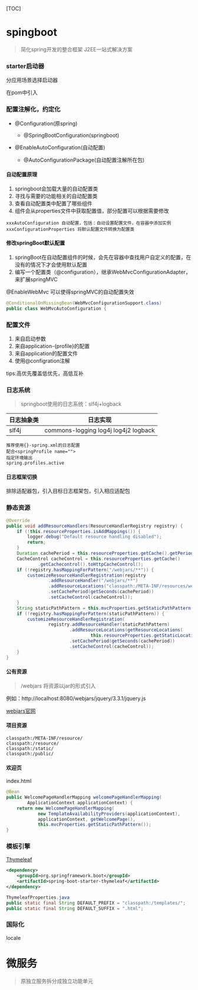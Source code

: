 [TOC]

# spingboot
> 简化spring开发的整合框架
> J2EE一站式解决方案

### starter启动器
分应用场景选择启动器

在pom中引入

### 配置注解化，约定化
- @Configuration(原spring)
  - @SpringBootConfiguration(springboot)

- @EnableAutoConfiguration(自动配置)
  - @AutoConfigurationPackage(自动配置注解所在包)

#### 自动配置原理
1. springboot会加载大量的自动配置类
2. 寻找与需要的功能相关的自动配置类
3. 查看自动配置类中配置了哪些组件
4. 组件会从properties文件中获取配置值，部分配置可以根据需要修改

```
xxxAutoConfiguration 自动配置，包括：自动设置配置文件，在容器中添加实例
xxxConfigurationProperties 将默认配置文件转换为配置类
```

#### 修改springBoot默认配置
1. springBoot在自动配置组件的时候，会先在容器中查找用户自定义的配置，在没有的情况下才会使用默认配置
2. 编写一个配置类（@configuration），继承WebMvcConfigurationAdapter，来扩展springMVC

@EnableWebMvc 可以使得springMVC的自动配置失效

```java 
@ConditionalOnMissingBean(WebMvcConfigurationSupport.class)
public class WebMvcAutoConfiguration {
```

### 配置文件
1. 来自启动参数
2. 来自application-{profile}的配置
3. 来自application的配置文件
4. 使用@configration注解

tips:高优先覆盖低优先，高低互补

### 日志系统
> springboot使用的日志系统：slf4j+logback

日志抽象类 | 日志实现
------------ | -------------
slf4j | commons-logging log4j log4j2 logback

```
推荐使用{}-spring.xml的日志配置
配合<springProfile name="">
指定环境输出
spring.profiles.active
```

#### 日志框架切换
排除适配器包，引入目标日志框架包，引入相应适配包

### 静态资源
``` java
@Override
public void addResourceHandlers(ResourceHandlerRegistry registry) {
    if (!this.resourceProperties.isAddMappings()) {
        logger.debug("Default resource handling disabled");
        return;
    }
    Duration cachePeriod = this.resourceProperties.getCache().getPeriod();
    CacheControl cacheControl = this.resourceProperties.getCache()
            .getCachecontrol().toHttpCacheControl();
    if (!registry.hasMappingForPattern("/webjars/**")) {
        customizeResourceHandlerRegistration(registry
                .addResourceHandler("/webjars/**")
                .addResourceLocations("classpath:/META-INF/resources/webjars/")
                .setCachePeriod(getSeconds(cachePeriod))
                .setCacheControl(cacheControl));
    }
    String staticPathPattern = this.mvcProperties.getStaticPathPattern();
    if (!registry.hasMappingForPattern(staticPathPattern)) {
        customizeResourceHandlerRegistration(
                registry.addResourceHandler(staticPathPattern)
                        .addResourceLocations(getResourceLocations(
                                this.resourceProperties.getStaticLocations()))
                        .setCachePeriod(getSeconds(cachePeriod))
                        .setCacheControl(cacheControl));
    }
}
```

#### 公有资源
> /webjars 将资源以jar的形式引入

例如：http://localhost:8080/webjars/jquery/3.3.1/jquery.js

[webjars官网](https://www.webjars.org/)
    
#### 项目资源
```
classpath:/META-INF/resource/
classpath:/resource/
classpath:/static/
classpath:/public/
```

#### 欢迎页
index.html
``` java
@Bean
public WelcomePageHandlerMapping welcomePageHandlerMapping(
        ApplicationContext applicationContext) {
    return new WelcomePageHandlerMapping(
            new TemplateAvailabilityProviders(applicationContext),
            applicationContext, getWelcomePage(),
            this.mvcProperties.getStaticPathPattern());
}
```

### 模板引擎
[Thymeleaf](https://www.thymeleaf.org/)

``` xml
<dependency>
    <groupId>org.springframework.boot</groupId>
    <artifactId>spring-boot-starter-thymeleaf</artifactId>
</dependency>
```

``` java
ThymeleafProperties.java
public static final String DEFAULT_PREFIX = "classpath:/templates/";
public static final String DEFAULT_SUFFIX = ".html";
```

### 国际化
locale

# 微服务
> 原独立服务拆分成独立功能单元